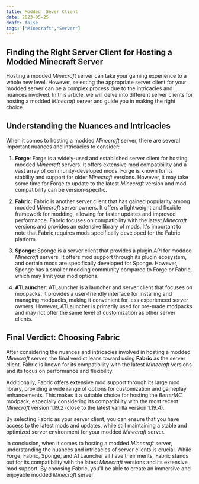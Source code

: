 ```yaml
---
title: Modded  Sever Client
date: 2023-05-25
draft: false
tags: ["Minecraft","Server"]
---
```


## Finding the Right Server Client for Hosting a Modded Minecraft Server

Hosting a modded _Minecraft_ server can take your gaming experience to a whole new level. However, selecting the appropriate server client for your modded server can be a complex process due to the intricacies and nuances involved. In this article, we will delve into different server clients for hosting a modded _Minecraft_ server and guide you in making the right choice.

## Understanding the Nuances and Intricacies

When it comes to hosting a modded _Minecraft_ server, there are several important nuances and intricacies to consider:

1.  **Forge**: Forge is a widely-used and established server client for hosting modded _Minecraft_ servers. It offers extensive mod compatibility and a vast array of community-developed mods. Forge is known for its stability and support for older _Minecraft_ versions. However, it may take some time for Forge to update to the latest _Minecraft_ version and mod compatibility can be version-specific.
    
2.  **Fabric**: Fabric is another server client that has gained popularity among modded _Minecraft_ server owners. It offers a lightweight and flexible framework for modding, allowing for faster updates and improved performance. Fabric focuses on compatibility with the latest _Minecraft_ versions and provides an extensive library of mods. It's important to note that Fabric requires mods specifically developed for the Fabric platform.
    
    
4.  **Sponge**: Sponge is a server client that provides a plugin API for modded _Minecraft_ servers. It offers mod support through its plugin ecosystem, and certain mods are specifically developed for Sponge. However, Sponge has a smaller modding community compared to Forge or Fabric, which may limit your mod options.
    
5.  **ATLauncher**: ATLauncher is a launcher and server client that focuses on modpacks. It provides a user-friendly interface for installing and managing modpacks, making it convenient for less experienced server owners. However, ATLauncher is primarily used for pre-made modpacks and may not offer the same level of customization as other server clients.
    

## Final Verdict: Choosing Fabric

After considering the nuances and intricacies involved in hosting a modded _Minecraft_ server, the final verdict leans toward using **Fabric** as the server client. Fabric is known for its compatibility with the latest _Minecraft_ versions and its focus on performance and flexibility.

Additionally, Fabric offers extensive mod support through its large mod library, providing a wide range of options for customization and gameplay enhancements. This makes it a suitable choice for hosting the _BetterMC_ modpack, especially considering its compatibility with the most recent _Minecraft_ version 1.19.2 (close to the latest vanilla version 1.19.4).

By selecting Fabric as your server client, you can ensure that you have access to the latest mods and updates, while still maintaining a stable and optimized server environment for your modded _Minecraft_ server.

In conclusion, when it comes to hosting a modded _Minecraft_ server, understanding the nuances and intricacies of server clients is crucial. While Forge, Fabric, Sponge, and ATLauncher all have their merits, Fabric stands out for its compatibility with the latest _Minecraft_ versions and its extensive mod support. By choosing Fabric, you'll be able to create an immersive and enjoyable modded _Minecraft_ server


